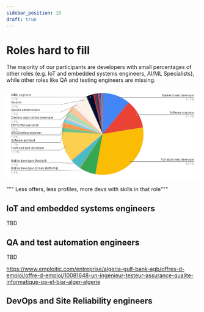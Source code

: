 ```yaml
---
sidebar_position: 10
draft: true
---
```


# Roles hard to fill

The majority of our participants are developers with small percentages of other roles (e.g. IoT and embedded systems engineers, AI/ML Specialists), while other roles like QA and testing engineers are missing.

![what's your job title](/img/stats/roles.png)

""" Less offers, less profiles, more devs with skills in that role"""

## IoT and embedded systems engineers

TBD

## QA and test automation engineers

TBD

https://www.emploitic.com/entreprise/algeria-gulf-bank-agb/offres-d-emploi/offre-d-emploi/10081648-un-ingenieur-testeur-assurance-qualite-informatique-qa-el-biar-alger-algerie


## DevOps and Site Reliability engineers